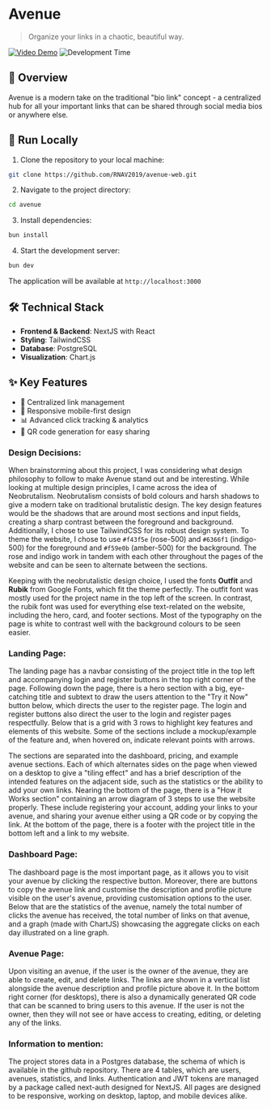 # Avenue
> Organize your links in a chaotic, beautiful way.

[![Video Demo](https://img.shields.io/badge/Watch_Demo-FF0000?style=for-the-badge&logo=youtube&logoColor=white)](https://youtu.be/JPuTYyU5e1E)
![Development Time](https://img.shields.io/badge/Development_Time-2_Weeks-blue?style=for-the-badge)

## 📖 Overview
Avenue is a modern take on the traditional "bio link" concept - a centralized hub for all your important links that can be shared through social media bios or anywhere else.

## 🚀 Run Locally

1. Clone the repository to your local machine:
```zsh
git clone https://github.com/RNAV2019/avenue-web.git
```

2. Navigate to the project directory:
```zsh
cd avenue
```

3. Install dependencies:
```zsh
bun install
```

4. Start the development server:
```zsh
bun dev
```

The application will be available at `http://localhost:3000`

## 🛠️ Technical Stack
- **Frontend & Backend**: NextJS with React
- **Styling**: TailwindCSS
- **Database**: PostgreSQL
- **Visualization**: Chart.js

## ✨ Key Features
- 🔗 Centralized link management
- 📱 Responsive mobile-first design
- 📊 Advanced click tracking & analytics
- 📱 QR code generation for easy sharing

### Design Decisions:
When brainstorming about this project, I was considering what design philosophy to follow to make Avenue stand out and be interesting. While looking at multiple design principles, I came across the idea of Neobrutalism. Neobrutalism consists of bold colours and harsh shadows to give a modern take on traditional brutalistic design. The key design features would be the shadows that are around most sections and input fields, creating a sharp contrast between the foreground and background. Additionally, I chose to use TailwindCSS for its robust design system. To theme the website, I chose to use `#f43f5e` (rose-500) and `#6366f1` (indigo-500) for the foreground and `#f59e0b` (amber-500) for the background. The rose and indigo work in tandem with each other throughout the pages of the website and can be seen to alternate between the sections.

Keeping with the neobrutalistic design choice, I used the fonts **Outfit** and **Rubik** from Google Fonts, which fit the theme perfectly. The outfit font was mostly used for the project name in the top left of the screen. In contrast, the rubik font was used for everything else text-related on the website, including the hero, card, and footer sections. Most of the typography on the page is white to contrast well with the background colours to be seen easier.

### Landing Page:

The landing page has a navbar consisting of the project title in the top left and accompanying login and register buttons in the top right corner of the page. Following down the page, there is a hero section with a big, eye-catching title and subtext to draw the users attention to the "Try it Now" button below, which directs the user to the register page. The login and register buttons also direct the user to the login and register pages respectfully. Below that is a grid with 3 rows to highlight key features and elements of this website. Some of the sections include a mockup/example of the feature and, when hovered on, indicate relevant points with arrows.

The sections are separated into the dashboard, pricing, and example avenue sections. Each of which alternates sides on the page when viewed on a desktop to give a "tiling effect" and has a brief description of the intended features on the adjacent side, such as the statistics or the ability to add your own links. Nearing the bottom of the page, there is a "How it Works section" containing an arrow diagram of 3 steps to use the website properly. These include registering your account, adding your links to your avenue, and sharing your avenue either using a QR code or by copying the link. At the bottom of the page, there is a footer with the project title in the bottom left and a link to my website.

### Dashboard Page:
The dashboard page is the most important page, as it allows you to visit your avenue by clicking the respective button. Moreover, there are buttons to copy the avenue link and customise the description and profile picture visible on the user's avenue, providing customisation options to the user. Below that are the statistics of the avenue, namely the total number of clicks the avenue has received, the total number of links on that avenue, and a graph (made with ChartJS) showcasing the aggregate clicks on each day illustrated on a line graph.

### Avenue Page:
Upon visiting an avenue, if the user is the owner of the avenue, they are able to create, edit, and delete links. The links are shown in a vertical list alongside the avenue description and profile picture above it. In the bottom right corner (for desktops), there is also a dynamically generated QR code that can be scanned to bring users to this avenue. If the user is not the owner, then they will not see or have access to creating, editing, or deleting any of the links.

### Information to mention:
The project stores data in a Postgres database, the schema of which is available in the github repository. There are 4 tables, which are users, avenues, statistics, and links. Authentication and JWT tokens are managed by a package called next-auth designed for NextJS. All pages are designed to be responsive, working on desktop, laptop, and mobile devices alike.
